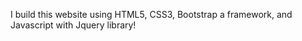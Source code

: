 I build this website using 
HTML5, CSS3, Bootstrap a framework, and Javascript with Jquery library!
